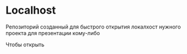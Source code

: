 # Localhost
Репозиторий созданный для быстрого открытия локалхост нужного проекта для презентации кому-либо

Чтобы открыть

